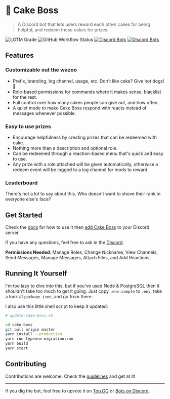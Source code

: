 # 🍰 Cake Boss

> A Discord bot that lets users reward each other cakes for being helpful, and redeem those cakes for prizes.

![LGTM Grade](https://img.shields.io/lgtm/grade/javascript/github/dannytatom/cake-boss) ![GitHub Workflow Status](https://img.shields.io/github/workflow/status/dannytatom/cake-boss/ci) [![Discord Bots](https://discordbots.org/api/widget/status/611013950942871562.svg)](https://discordbots.org/bot/611013950942871562) [![Discord Bots](https://discordbots.org/api/widget/lib/611013950942871562.svg)](https://discordbots.org/bot/611013950942871562)

## Features

### Customizable out the wazoo

- Prefix, branding, log channel, usage, etc. Don't like cake? Give hot dogs! 🌭
- Role-based permissions for commands where it makes sense, blacklist for the rest.
- Full control over how many cakes people can give out, and how often.
- A quiet mode to make Cake Boss respond with reacts instead of messages whenever possible.

### Easy to use prizes

- Encourage helpfulness by creating prizes that can be redeemed with cake.
- Nothing more than a description and optional role.
- Can be redeemed through a reaction-based menu that's quick and easy to use.
- Any prize with a role attached will be given automatically, otherwise a redeem event will be logged to a log channel for mods to reward.

### Leaderboard

There's not a lot to say about this. Who doesn't want to shove their rank in everyone else's face?

## Get Started

Check the [docs](https://cake-boss.js.org/) for how to use it then [add Cake Boss](https://discordapp.com/oauth2/authorize?client_id=611013950942871562&scope=bot&permissions=335588416) to your Discord server.

If you have any questions, feel free to ask in the [Discord](https://discord.gg/2AG9fKt).

**Permissions Needed**: Manage Roles, Change Nickname, View Channels, Send Messages, Manage Messages, Attach Files, and Add Reactions.

## Running It Yourself

I'm too lazy to dive into this, but if you've used Node & PostgreSQL then it shouldn't take too much to get it going. Just copy `.env.sample` to `.env`, take a look at `package.json`, and go from there.

I also use this little shell script to keep it updated:

```zsh
# update-cake-boss.sh

cd cake-boss
git pull origin master
yarn install --production
yarn run typeorm migration:run
yarn build
yarn start
```

## Contributing

Contributions are welcome. Check the [guidelines](https://github.com/dannytatom/cake-boss/blob/master/CONTRIBUTING.md) and get at it!

---

If you dig the bot, feel free to upvote it on [Top.GG](https://top.gg/bot/611013950942871562) or [Bots on Discord](https://bots.ondiscord.xyz/bots/611013950942871562).

